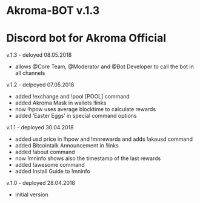 # Akroma-BOT v.1.3
# Discord bot for Akroma Official

v.1.3 - deloyed 08.05.2018
- allows @Core Team, @Moderator and @Bot Developer to call the bot in all channels

v.1.2 - delpoyed 07.05.2018
- added !exchange and !pool [POOL] command
- added Akroma Mask in wallets !links
- now !hpow uses average blocktime to calculate rewards
- added ‘Easter Eggs’ in special command options

v.1.1 - deployed 30.04.2018
- added usd price in !hpow and !mnrewards and adds !akausd command
- added Bitcointalk Announcement in !links
- added !about command
- now !mninfo shows also the timestamp of the last rewards
- added !awesome command
- added Install Guide to !mninfo

v.1.0 - deployed 28.04.2018
- initial version
